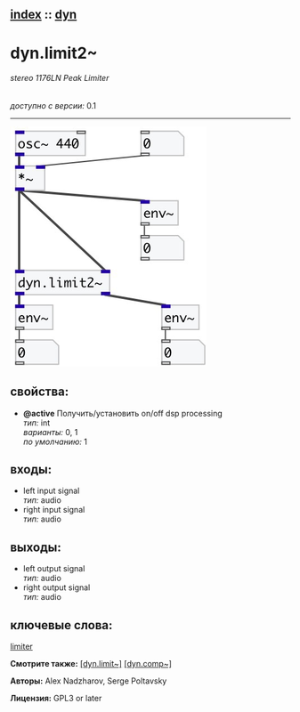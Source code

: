 [index](index.html) :: [dyn](category_dyn.html)
---

# dyn.limit2~

###### stereo 1176LN Peak Limiter

*доступно с версии:* 0.1

---




[![example](../examples/img/dyn.limit2~.jpg)](../examples/pd/dyn.limit2~.pd)







## свойства:

* **@active** 
Получить/установить on/off dsp processing<br>
_тип:_ int<br>
_варианты:_ 0, 1<br>
_по умолчанию:_ 1<br>



## входы:

* left input signal<br>
_тип:_ audio
* right input signal<br>
_тип:_ audio



## выходы:

* left output signal<br>
_тип:_ audio
* right output signal<br>
_тип:_ audio



## ключевые слова:

[limiter](keywords/limiter.html)



**Смотрите также:**
[\[dyn.limit~\]](dyn.limit~.html)
[\[dyn.comp~\]](dyn.comp~.html)




**Авторы:** Alex Nadzharov, Serge Poltavsky




**Лицензия:** GPL3 or later





